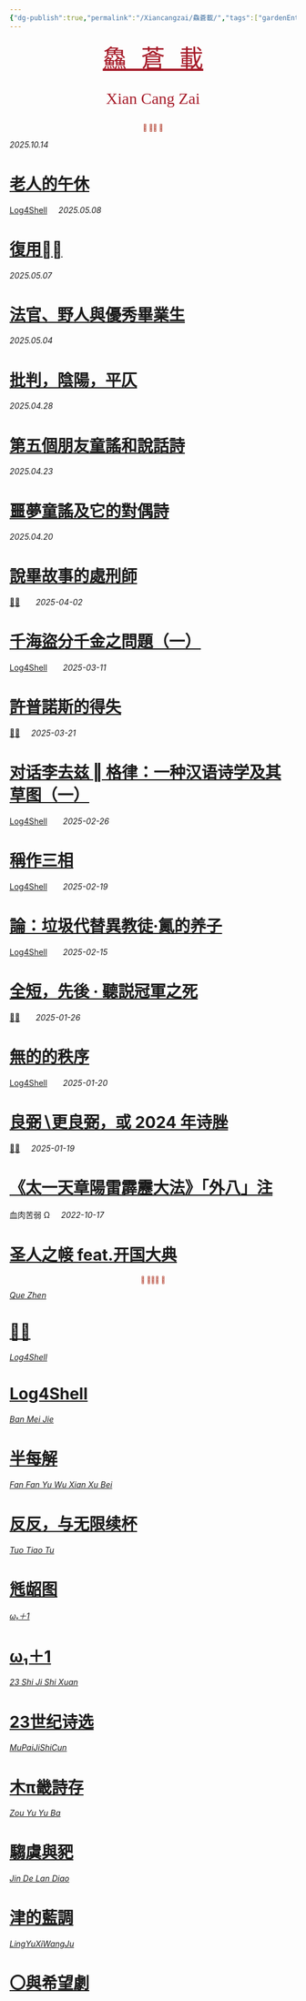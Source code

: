 ```yaml
---
{"dg-publish":true,"permalink":"/Xiancangzai/鱻蒼載/","tags":["gardenEntry"],"created":"2024-04-12T11:51:59.013+08:00"}
---
```



<pre style="text-align:center;"><a href="https://www.xiancangzai.com/" style="font-size:3em; color:#a61b29;">鱻 蒼 載</a></pre>

<pre style="font-size:2em; font-family:'Antro Vectra'; text-align:center; color:#a61b29;">Xian Cang Zai</pre>

<div class="spacer"></div>

<p style="text-align:center;color:#B54434;font-size:0.8em;">⫷ 𮞆𠈨 ⫸</p>

<div class="spacer"></div>

<div class="header-media"
     style="background-image: url(' https://i.pinimg.com/1200x/d6/57/bf/d657bf8ce23fc213eea5fb6ca651431e.jpg');">
    <a href=" https://www.xiancangzai.com/Xiancangzai/%E8%80%81%E4%BA%BA%E7%9A%84%E5%8D%88%E4%BC%91/"
       class="card-link"></a>
    <div class="text-content">
        <p><cite>2025.10.14</cite></p>
        <h1>
            <a href="https://www.xiancangzai.com/Xiancangzai/%E8%80%81%E4%BA%BA%E7%9A%84%E5%8D%88%E4%BC%91/">老人的午休</a>
        </h1>
    </div>
</div>

<div class="header-media"
     style="background-image: url(' https://samim.io/static/upload/tumblr_nv3yp4qbyK1qzorg8o5_1280.jpeg ');">
    <a href=" https://www.xiancangzai.com/Xiancangzai/%E5%BE%A9%E7%94%A8%E5%B7%A5%E4%BA%BA/"
       class="card-link"></a>
    <div class="text-content">
        <p>
            <a href="https://www.xiancangzai.com/Xiancangzai/Log4Shell/">Log4Shell</a>&nbsp;&nbsp;&nbsp;&nbsp;&nbsp;<cite>2025.05.08</cite>
        </p>
        <h1>
            <a href="https://www.xiancangzai.com/Xiancangzai/%E5%BE%A9%E7%94%A8%E5%B7%A5%E4%BA%BA/">復用󿯮󶠋</a>
        </h1>
    </div>
</div>

<div class="header-media"
     style="background-image: url(' https://i.pinimg.com/736x/5b/f2/b6/5bf2b6e3ec875ef72b865270b12ade06.jpg ');">
    <a href=" https://www.xiancangzai.com/Xiancangzai/%E6%B3%95%E5%AE%98%E3%80%81%E9%87%8E%E4%BA%BA%E8%88%87%E5%84%AA%E7%A7%80%E7%95%A2%E6%A5%AD%E7%94%9F/"
       class="card-link"></a>
    <div class="text-content">
        <p><cite>2025.05.07</cite></p>
        <h1>
            <a href="https://www.xiancangzai.com/Xiancangzai/%E6%B3%95%E5%AE%98%E3%80%81%E9%87%8E%E4%BA%BA%E8%88%87%E5%84%AA%E7%A7%80%E7%95%A2%E6%A5%AD%E7%94%9F/">法官、野人與優秀畢業生</a>
        </h1>
    </div>
</div>

<div class="header-media"
     style="background-image: url(' https://blogger.googleusercontent.com/img/b/R29vZ2xl/AVvXsEgNKBqcdl9RFJMYd1pYPkc0WCErdRKpcwhCtpdIzQTyAlypQbGxkccCYuPnJyXoG0jRGqTJvfos7T9lrfWT8eptFC3JI54aPK89IIp799myTGyAoGxfLdfliqNHfkAZEEninhX9nB6vrUA/s1600/Head+of+Sinbad+026.JPG ');">
    <a href=" https://www.xiancangzai.com/Xiancangzai/%E6%89%B9%E5%88%A4%EF%BC%8C%E9%99%B0%E9%99%BD%EF%BC%8C%E5%B9%B3%E4%BB%84/"
       class="card-link"></a>
    <div class="text-content">
        <p><cite>2025.05.04</cite></p>
        <h1>
            <a href="https://www.xiancangzai.com/Xiancangzai/%E6%89%B9%E5%88%A4%EF%BC%8C%E9%99%B0%E9%99%BD%EF%BC%8C%E5%B9%B3%E4%BB%84/">批判，陰陽，平仄</a>
        </h1>
    </div>
</div>

<div class="header-media"
     style="background-image: url(' https://i.etsystatic.com/53376458/r/il/2445c2/6721048123/il_1588xN.6721048123_ol71.jpg ');">
    <a href=" https://www.xiancangzai.com/Xiancangzai/%E7%AC%AC%E4%BA%94%E5%80%8B%E6%9C%8B%E5%8F%8B%E7%AB%A5%E8%AC%A0%E5%92%8C%E8%AA%AA%E8%A9%B1%E8%A9%A9/"
       class="card-link"></a>
    <div class="text-content">
        <p><cite>2025.04.28</cite></p>
        <h1>
            <a href="https://www.xiancangzai.com/Xiancangzai/%E7%AC%AC%E4%BA%94%E5%80%8B%E6%9C%8B%E5%8F%8B%E7%AB%A5%E8%AC%A0%E5%92%8C%E8%AA%AA%E8%A9%B1%E8%A9%A9/">第五個朋友童謠和說話詩</a>
        </h1>
    </div>
</div>

<div class="header-media"
     style="background-image: url(' https://i.pinimg.com/736x/62/93/8d/62938db86b7fcd32fa59f5fd1e4b1d61.jpg ');">
    <a href=" https://www.xiancangzai.com/Xiancangzai/%E5%99%A9%E5%A4%A2%E7%AB%A5%E8%AC%A0%E5%8F%8A%E5%AE%83%E7%9A%84%E5%B0%8D%E5%81%B6%E8%A9%A9/"
       class="card-link"></a>
    <div class="text-content">
        <p><cite>2025.04.23</cite></p>
        <h1>
            <a href="https://www.xiancangzai.com/Xiancangzai/%E5%99%A9%E5%A4%A2%E7%AB%A5%E8%AC%A0%E5%8F%8A%E5%AE%83%E7%9A%84%E5%B0%8D%E5%81%B6%E8%A9%A9/">噩夢童謠及它的對偶詩</a>
        </h1>
    </div>
</div>

<div class="header-media"
     style="background-image: url(' https://www.xiancangzai.com/img/user/%E9%99%84%E4%BB%B6/attachment/%E8%AA%AA%E7%95%A2%E6%95%85%E4%BA%8B%E7%9A%84%E8%99%95%E5%88%91%E5%B8%AB-1.png ');">
    <a href=" https://www.xiancangzai.com/Xiancangzai/%E8%AA%AA%E7%95%A2%E6%95%85%E4%BA%8B%E7%9A%84%E8%99%95%E5%88%91%E5%B8%AB/"
       class="card-link"></a>
    <div class="text-content">
        <p><cite>2025.04.20</cite></p>
        <h1>
            <a href="https://www.xiancangzai.com/Xiancangzai/%E8%AA%AA%E7%95%A2%E6%95%85%E4%BA%8B%E7%9A%84%E8%99%95%E5%88%91%E5%B8%AB/">說畢故事的處刑師</a>
        </h1>
    </div>
</div>

<div class="header-media"
     style="background-image: url(' https://i.pinimg.com/736x/54/5b/f5/545bf57d4d120eb1da2ba28b54d5f658.jpg ');">
    <a href=" https://www.xiancangzai.com/Xiancangzai/%F0%A3%AA%8A%E8%B2%9E%20%E2%80%96%20%E5%8D%83%E6%B5%B7%E7%9B%9C%E5%88%86%E5%8D%83%E9%87%91%E4%B9%8B%E5%95%8F%E9%A1%8C%EF%BC%88%E4%B8%80%EF%BC%89/"
       class="card-link"></a>
    <div class="text-content">
        <p>
            <a href="https://www.xiancangzai.com/Xiancangzai/%F0%A3%AA%8A%E8%B2%9E/">𣪊貞</a>
            &nbsp;&nbsp;&nbsp;&nbsp;&nbsp;
            <cite>2025-04-02</cite>
        </p>
        <h1>
            <a href="https://www.xiancangzai.com/Xiancangzai/%F0%A3%AA%8A%E8%B2%9E%20%E2%80%96%20%E5%8D%83%E6%B5%B7%E7%9B%9C%E5%88%86%E5%8D%83%E9%87%91%E4%B9%8B%E5%95%8F%E9%A1%8C%EF%BC%88%E4%B8%80%EF%BC%89/">千海盜分千金之問題（一）</a>
        </h1>
    </div>
</div>

<div class="header-media"
     style="background-image: url(' https://upload.wikimedia.org/wikipedia/commons/c/cf/Hypnos%2C_British_Museum_No._267.JPG ');">
    <a href=" https://www.xiancangzai.com/Xiancangzai/Log4Shell%20%E2%80%96%20%E8%A8%B1%E6%99%AE%E8%AB%BE%E6%96%AF%E7%9A%84%E5%BE%97%E5%A4%B1/"
       class="card-link"></a>
    <div class="text-content">
        <p>
            <a href="https://www.xiancangzai.com/Xiancangzai/Log4Shell/">Log4Shell</a>
            &nbsp;&nbsp;&nbsp;&nbsp;&nbsp;
            <cite>2025-03-11</cite>
        </p>
        <h1>
            <a href="https://www.xiancangzai.com/Xiancangzai/Log4Shell%20%E2%80%96%20%E8%A8%B1%E6%99%AE%E8%AB%BE%E6%96%AF%E7%9A%84%E5%BE%97%E5%A4%B1/">許普諾斯的得失</a>
        </h1>
    </div>
</div>

<div class="header-media"
     style="background-image: url(' https://www.xiancangzai.com/img/user/%E9%99%84%E4%BB%B6/attachment/%E5%AF%B9%E8%AF%9D%E6%9D%8E%E5%8E%BB%E5%85%B9%20%E2%80%96%20%E6%A0%BC%E5%BE%8B%EF%BC%9A%E4%B8%80%E7%A7%8D%E6%B1%89%E8%AF%AD%E8%AF%97%E5%AD%A6%E5%8F%8A%E5%85%B6%E8%8D%89%E5%9B%BE%EF%BC%88%E4%B8%80%EF%BC%89-3.png ');">
    <a href=" https://www.xiancangzai.com/Xiancangzai/%E5%AF%B9%E8%AF%9D%E6%9D%8E%E5%8E%BB%E5%85%B9%20%E2%80%96%20%E6%A0%BC%E5%BE%8B%EF%BC%9A%E4%B8%80%E7%A7%8D%E6%B1%89%E8%AF%AD%E8%AF%97%E5%AD%A6%E5%8F%8A%E5%85%B6%E8%8D%89%E5%9B%BE%EF%BC%88%E4%B8%80%EF%BC%89/"
       class="card-link"></a>
    <div class="text-content">
        <p>
            <a href="https://www.xiancangzai.com/Xiancangzai/%F0%A3%AA%8A%E8%B2%9E/">𣪊貞</a>&nbsp;&nbsp;&nbsp;&nbsp;&nbsp;<cite>2025-03-21</cite>
        </p>
        <h1>
            <a href="https://www.xiancangzai.com/Xiancangzai/%E5%AF%B9%E8%AF%9D%E6%9D%8E%E5%8E%BB%E5%85%B9%20%E2%80%96%20%E6%A0%BC%E5%BE%8B%EF%BC%9A%E4%B8%80%E7%A7%8D%E6%B1%89%E8%AF%AD%E8%AF%97%E5%AD%A6%E5%8F%8A%E5%85%B6%E8%8D%89%E5%9B%BE%EF%BC%88%E4%B8%80%EF%BC%89/">对话李去兹 ‖ 格律：一种汉语诗学及其草图（一）</a>
        </h1>
    </div>
</div>

<div class="header-media"
     style="background-image: url(' https://i.pinimg.com/736x/24/83/da/2483da08687a19b4dd0a7c0cbfe3e352.jpg ');">
    <a href=" https://www.xiancangzai.com/Xiancangzai/Log4Shell%20%E2%80%96%20%E7%A8%B1%E4%BD%9C%E4%B8%89%E7%9B%B8/"
       class="card-link"></a>
    <div class="text-content">
        <p>
            <a href="https://www.xiancangzai.com/Xiancangzai/Log4Shell/">Log4Shell</a>
            &nbsp;&nbsp;&nbsp;&nbsp;&nbsp;
            <cite>2025-02-26</cite>
        </p>
        <h1>
            <a href="https://www.xiancangzai.com/Xiancangzai/Log4Shell%20%E2%80%96%20%E7%A8%B1%E4%BD%9C%E4%B8%89%E7%9B%B8/">稱作三相</a>
        </h1>
    </div>
</div>

<div class="header-media"
     style="background-image: url(' https://i.pinimg.com/736x/5c/eb/ed/5cebedb035edce56b9cafb54836034e8.jpg ');">
    <a href=" https://www.xiancangzai.com/Xiancangzai/Log4Shell%20%E2%80%96%20%E8%AB%96%EF%BC%9A%E5%9E%83%E5%9C%BE%E4%BB%A3%E6%9B%BF%E7%95%B0%E6%95%99%E5%BE%92%C2%B7%E9%BF%AB%E7%9A%84%E5%85%BB%E5%AD%90/"
       class="card-link"></a>
    <div class="text-content">
        <p>
            <a href="https://www.xiancangzai.com/Xiancangzai/Log4Shell/">Log4Shell</a>
            &nbsp;&nbsp;&nbsp;&nbsp;&nbsp;
            <cite>2025-02-19</cite>
        </p>
        <h1>
            <a href="https://www.xiancangzai.com/Xiancangzai/Log4Shell%20%E2%80%96%20%E8%AB%96%EF%BC%9A%E5%9E%83%E5%9C%BE%E4%BB%A3%E6%9B%BF%E7%95%B0%E6%95%99%E5%BE%92%C2%B7%E9%BF%AB%E7%9A%84%E5%85%BB%E5%AD%90/">論：垃圾代替異教徒·鿫的养子</a>
        </h1>
    </div>
</div>

<div class="header-media"
     style="background-image: url(' https://www.xiancangzai.com/img/user/%E9%99%84%E4%BB%B6/attachment/Log4Shell%20%E2%80%96%20%E5%85%A8%E7%9F%AD%EF%BC%8C%E5%85%88%E5%BE%8C%20%C2%B7%20%E8%81%BD%E8%AA%AC%E5%86%A0%E8%BB%8D%E4%B9%8B%E6%AD%BB.png');">
    <a href=" https://www.xiancangzai.com/Xiancangzai/Log4Shell%20%E2%80%96%20%E5%85%A8%E7%9F%AD%EF%BC%8C%E5%85%88%E5%BE%8C%20%C2%B7%20%E8%81%BD%E8%AA%AC%E5%86%A0%E8%BB%8D%E4%B9%8B%E6%AD%BB/"
       class="card-link"></a>
    <div class="text-content">
        <p>
            <a href="https://www.xiancangzai.com/Xiancangzai/Log4Shell/">Log4Shell</a>
            &nbsp;&nbsp;&nbsp;&nbsp;&nbsp;
            <cite>2025-02-15</cite>
        </p>
        <h1>
            <a href="https://www.xiancangzai.com/Xiancangzai/Log4Shell%20%E2%80%96%20%E5%85%A8%E7%9F%AD%EF%BC%8C%E5%85%88%E5%BE%8C%20%C2%B7%20%E8%81%BD%E8%AA%AC%E5%86%A0%E8%BB%8D%E4%B9%8B%E6%AD%BB/">全短，先後 · 聽説冠軍之死</a>
        </h1>
    </div>
</div>

<div class="header-media"
     style="background-image: url(' https://www.xiancangzai.com/img/user/%E9%99%84%E4%BB%B6/attachment/%F0%A3%AA%8A%E8%B2%9E%20%E2%80%96%20%E7%84%A1%E7%9A%84%E7%9A%84%E7%A7%A9%E5%BA%8F-2.png ');">
    <a href=" https://www.xiancangzai.com/Xiancangzai/%F0%A3%AA%8A%E8%B2%9E%20%E2%80%96%20%E7%84%A1%E7%9A%84%E7%9A%84%E7%A7%A9%E5%BA%8F/"
       class="card-link"></a>
    <div class="text-content">
        <p>
            <a href="https://www.xiancangzai.com/Xiancangzai/%F0%A3%AA%8A%E8%B2%9E/">𣪊貞</a>
            &nbsp;&nbsp;&nbsp;&nbsp;&nbsp;
            <cite>2025-01-26</cite>
        </p>
        <h1>
            <a href="https://www.xiancangzai.com/Xiancangzai/%F0%A3%AA%8A%E8%B2%9E%20%E2%80%96%20%E7%84%A1%E7%9A%84%E7%9A%84%E7%A7%A9%E5%BA%8F/">無的的秩序</a>
        </h1>
    </div>
</div>

<div class="header-media"
     style="background-image: url(' https://www.xiancangzai.com/img/user/%E9%99%84%E4%BB%B6/attachment/Log4Shell%20%E2%80%96%20%E6%AC%A3%E8%B3%9E%E4%B8%8A%E5%B8%9D%E9%9D%A2%C2%B7%E7%BE%8A%E8%88%87%E7%BE%A3%E5%90%8E.png ');">
    <a href=" https://www.xiancangzai.com/Xiancangzai/Log4Shell%20%E2%80%96%20%E8%89%AF%E5%BC%BC%E2%88%96%E6%9B%B4%E8%89%AF%E5%BC%BC%EF%BC%8C%E6%88%96%202024%20%E5%B9%B4%E8%AF%97%E8%84%9E/"
       class="card-link"></a>
    <div class="text-content">
        <p>
            <a href="https://www.xiancangzai.com/Xiancangzai/Log4Shell/">Log4Shell</a>
            &nbsp;&nbsp;&nbsp;&nbsp;&nbsp;
            <cite>2025-01-20</cite>
        </p>
        <h1>
            <a href="https://www.xiancangzai.com/Xiancangzai/Log4Shell%20%E2%80%96%20%E8%89%AF%E5%BC%BC%E2%88%96%E6%9B%B4%E8%89%AF%E5%BC%BC%EF%BC%8C%E6%88%96%202024%20%E5%B9%B4%E8%AF%97%E8%84%9E/">良弼∖更良弼，或 2024 年诗脞</a>
        </h1>
    </div>
</div>

<div class="header-media"
     style="background-image: url(' https://www.xiancangzai.com/img/user/%E9%99%84%E4%BB%B6/%E9%99%84%E4%BB%B62024/%E3%80%8A%E5%A4%AA%E4%B8%80%E5%A4%A9%E7%AB%A0%F4%82%8D%A6%E9%9B%B7%E9%9C%B9%F0%AE%A6%B7%E5%A4%A7%E6%B3%95%E3%80%8B%E3%80%8C%E5%A4%96%E5%85%AB%E3%80%8D%E6%B3%A8-3.png ');">
    <a href=" https://www.xiancangzai.com/Xiancangzai/%F0%A3%AA%8A%E8%B2%9E%20%E2%80%96%20%E3%80%8A%E5%A4%AA%E4%B8%80%E5%A4%A9%E7%AB%A0%E9%99%BD%E9%9B%B7%E9%9C%B9%E9%9D%82%E5%A4%A7%E6%B3%95%E3%80%8B%E3%80%8C%E5%A4%96%E5%85%AB%E3%80%8D%E6%B3%A8/"
       class="card-link"></a>
    <div class="text-content">
        <p>
            <a href="https://www.xiancangzai.com/Xiancangzai/%F0%A3%AA%8A%E8%B2%9E/">𣪊貞</a>&nbsp;&nbsp;&nbsp;&nbsp;&nbsp;<cite>2025-01-19</cite>
        </p>
        <h1>
            <a href="https://www.xiancangzai.com/Xiancangzai/%F0%A3%AA%8A%E8%B2%9E%20%E2%80%96%20%E3%80%8A%E5%A4%AA%E4%B8%80%E5%A4%A9%E7%AB%A0%E9%99%BD%E9%9B%B7%E9%9C%B9%E9%9D%82%E5%A4%A7%E6%B3%95%E3%80%8B%E3%80%8C%E5%A4%96%E5%85%AB%E3%80%8D%E6%B3%A8/">《太一天章陽雷霹靂大法》「外八」注</a>
        </h1>
    </div>
</div>

<div class="header-media" style="background-image: url('https://artlogic-res.cloudinary.com/w_1600,h_1600,c_limit,f_auto,fl_lossy,q_auto/artlogicstorage/inkstudio/images/view/b58671bf09cbb828cddff06ed2ee8e84470c4f58.jpg');">
    <div class="text-content">
        <p>血肉苦弱 Ω&nbsp;&nbsp;&nbsp;&nbsp;&nbsp;<cite>2022-10-17</cite></p>
        <h1><a href="https://www.xiancangzai.com/Xiancangzai/%E8%A1%80%E8%82%89%E8%8B%A6%E5%BC%B1%20%CE%A9%20%E2%80%96%20%E5%9C%A3%E4%BA%BA%E4%B9%8B%E5%B8%B9%20feat.%E5%BC%80%E5%9B%BD%E5%A4%A7%E5%85%B8/">圣人之帹 feat.开国大典</a></h1>
    </div>
</div>

<div class="spacer"></div>

<p style="text-align:center;color:#B54434;font-size:0.8em;">⫷ 𠈨𠯮󱫝 ⫸</p>

<div class="spacer"></div>

<div class="header-container">
    <div class="triangle"></div>
    <div class="collect-media" style="background-image: url('https://www.xiancangzai.com/img/user/%E9%99%84%E4%BB%B6/attachment/%F0%A3%AA%8A%E8%B2%9E.png');">
        <a href="https://www.xiancangzai.com/Xiancangzai/%F0%A3%AA%8A%E8%B2%9E/" class="ncard-link"></a>
        <div class="collect-text">
            <a href="https://www.xiancangzai.com/Xiancangzai/%F0%A3%AA%8A%E8%B2%9E/">
                <cite>Que Zhen</cite>
                <h1>𣪊貞</h1>
            </a>
        </div>
    </div>
</div>

<div class="header-container">
    <div class="triangle"></div>
    <div class="collect-media" style="background-image: url('https://www.xiancangzai.com/img/user/%E9%99%84%E4%BB%B6/attachment/Log4Shell.png');">
        <a href="https://www.xiancangzai.com/Xiancangzai/Log4Shell/" class="ncard-link"></a>
        <div class="collect-text">
            <a href="https://www.xiancangzai.com/Xiancangzai/Log4Shell/">
                <cite>Log4Shell</cite>
                <h1>Log4Shell</h1>
            </a>
        </div>
    </div>
</div>

<div class="header-container">
    <div class="triangle"></div>
    <div class="collect-media" style="background-image: url('https://www.xiancangzai.com/img/user/%E9%99%84%E4%BB%B6/%E9%99%84%E4%BB%B62024/%E5%8D%8A%E6%AF%8F%E8%A7%A3.png');">
        <a href="https://www.xiancangzai.com/Xiancangzai/%E5%8D%8A%E6%AF%8F%E8%A7%A3/" class="ncard-link"></a>
        <div class="collect-text">
            <a href="https://www.xiancangzai.com/Xiancangzai/%E5%8D%8A%E6%AF%8F%E8%A7%A3/">
                <cite>Ban Mei Jie</cite>
                <h1>半每解</h1>
            </a>
        </div>
    </div>
</div>

<div class="header-container">
    <div class="triangle"></div>
    <div class="collect-media" style="background-image: url('https://www.xiancangzai.com/img/user/%E9%99%84%E4%BB%B6/%E9%99%84%E4%BB%B62024/%E5%8F%8D%E5%8F%8D%EF%BC%8C%E4%B8%8E%E6%97%A0%E9%99%90%E7%BB%AD%E6%9D%AF.png');">
        <a href="https://www.xiancangzai.com/Xiancangzai/%E5%8F%8D%E5%8F%8D%EF%BC%8C%E4%B8%8E%E6%97%A0%E9%99%90%E7%BB%AD%E6%9D%AF/" class="ncard-link"></a>
        <div class="collect-text">
            <a href="https://www.xiancangzai.com/Xiancangzai/%E5%8F%8D%E5%8F%8D%EF%BC%8C%E4%B8%8E%E6%97%A0%E9%99%90%E7%BB%AD%E6%9D%AF/">
                <cite>Fan Fan Yu Wu Xian Xu Bei</cite>
                <h1>反反，与无限续杯</h1>
            </a>
        </div>
    </div>
</div>

<div class="header-container">
    <div class="triangle"></div>
    <div class="collect-media" style="background-image: url('https://www.xiancangzai.com/img/user/%E9%99%84%E4%BB%B6/%E9%99%84%E4%BB%B62024/%E6%AF%A4%E9%BE%86%E5%9B%BE%20%E2%80%96%20%E6%8E%A2%E6%A1%88%E6%9C%BA%E5%99%A8%E5%9B%BE%E5%86%8C%C2%B7%E4%BD%8E%E5%96%9C%E5%B0%BA%E4%B9%8B%E6%83%91.png');">
        <a href="https://www.xiancangzai.com/Xiancangzai/%E6%AF%A4%E9%BE%86%E5%9B%BE/" class="ncard-link"></a>
        <div class="collect-text">
            <a href="https://www.xiancangzai.com/Xiancangzai/%E6%AF%A4%E9%BE%86%E5%9B%BE/">
                <cite>Tuo Tiao Tu</cite>
                <h1>毤龆图</h1>
            </a>
        </div>
    </div>
</div>

<div class="header-container">
    <div class="triangle"></div>
    <div class="collect-media" style="background-image: url('https://www.xiancangzai.com/img/user/%E9%99%84%E4%BB%B6/%E9%99%84%E4%BB%B62024/%CF%89%E2%82%81%EF%BC%8B1.png');">
        <a href="https://www.xiancangzai.com/Xiancangzai/23%E4%B8%96%E7%BA%AA%E8%AF%97%E9%80%89/" class="ncard-link"></a>
        <div class="collect-text">
            <a href="https://www.xiancangzai.com/Xiancangzai/23%E4%B8%96%E7%BA%AA%E8%AF%97%E9%80%89/">
                <cite>ω₁＋1</cite>
                <h1>ω₁＋1</h1>
            </a>
        </div>
    </div>
</div>

<div class="header-container">
    <div class="triangle"></div>
    <div class="collect-media" style="background-image: url('https://www.xiancangzai.com/img/user/%E9%99%84%E4%BB%B6/%E9%99%84%E4%BB%B62024/23%E4%B8%96%E7%BA%AA%E8%AF%97%E9%80%89.jpg');">
        <a href="https://www.xiancangzai.com/Xiancangzai/23%E4%B8%96%E7%BA%AA%E8%AF%97%E9%80%89/" class="ncard-link"></a>
        <div class="collect-text">
            <a href="https://www.xiancangzai.com/Xiancangzai/23%E4%B8%96%E7%BA%AA%E8%AF%97%E9%80%89/">
                <cite>23 Shi Ji Shi Xuan</cite>
                <h1>23世纪诗选</h1>
            </a>
        </div>
    </div>
</div>

<div class="header-container">
    <div class="triangle"></div>
    <div class="collect-media" style="background-image: url('https://www.xiancangzai.com/img/user/%E9%99%84%E4%BB%B6/%E9%99%84%E4%BB%B62024/%E6%9C%A8%CF%80%E7%95%BF%E8%A9%A9%E5%AD%98.png');">
        <a href="https://www.xiancangzai.com/Xiancangzai/%E6%9C%A8%CF%80%E7%95%BF%E8%A9%A9%E5%AD%98/" class="ncard-link"></a>
        <div class="collect-text">
            <a href="https://www.xiancangzai.com/Xiancangzai/%E6%9C%A8%CF%80%E7%95%BF%E8%A9%A9%E5%AD%98/">
                <cite>MuPaiJiShiCun</cite>
                <h1>木π畿詩存</h1>
            </a>
        </div>
    </div>
</div>

<div class="header-container">
    <div class="triangle"></div>
    <div class="collect-media" style="background-image: url('https://www.xiancangzai.com/img/user/%E9%99%84%E4%BB%B6/attachment/%E9%A8%B6%E8%99%9E%E8%88%87%E8%B1%9D.jpg');">
        <a href="https://www.xiancangzai.com/Xiancangzai/%E9%A8%B6%E8%99%9E%E8%88%87%E8%B1%9D/" class="ncard-link"></a>
        <div class="collect-text">
            <a href="https://www.xiancangzai.com/Xiancangzai/%E9%A8%B6%E8%99%9E%E8%88%87%E8%B1%9D/">
                <cite>Zou Yu Yu Ba</cite>
                <h1>騶虞與豝</h1>
            </a>
        </div>
    </div>
</div>

<div class="header-container">
    <div class="triangle"></div>
    <div class="collect-media" style="background-image: url('https://www.xiancangzai.com/img/user/%E9%99%84%E4%BB%B6/attachment/%E6%B4%A5%E7%9A%84%E8%97%8D%E8%AA%BF.jpg');">
        <a href="https://www.xiancangzai.com/Xiancangzai/%E6%B4%A5%E7%9A%84%E8%97%8D%E8%AA%BF/" class="ncard-link"></a>
        <div class="collect-text">
            <a href="https://www.xiancangzai.com/Xiancangzai/%E6%B4%A5%E7%9A%84%E8%97%8D%E8%AA%BF/">
                <cite>Jin De Lan Diao</cite>
                <h1>津的藍調</h1>
            </a>
        </div>
    </div>
</div>

<div class="header-container">
    <div class="triangle"></div>
    <div class="collect-media" style="background-image: url('https://www.xiancangzai.com/img/user/%E9%99%84%E4%BB%B6/attachment/%E3%80%87.png');">
        <a href="https://www.xiancangzai.com/Xiancangzai/%E3%80%87%E8%88%87%E5%B8%8C%E6%9C%9B%E5%8A%87/" class="ncard-link"></a>
        <div class="collect-text">
            <a href="https://www.xiancangzai.com/Xiancangzai/%E3%80%87%E8%88%87%E5%B8%8C%E6%9C%9B%E5%8A%87/">
	                <cite>LingYuXiWangJu</cite>
                <h1>〇與希望劇</h1>
            </a>
        </div>
    </div>
</div>
